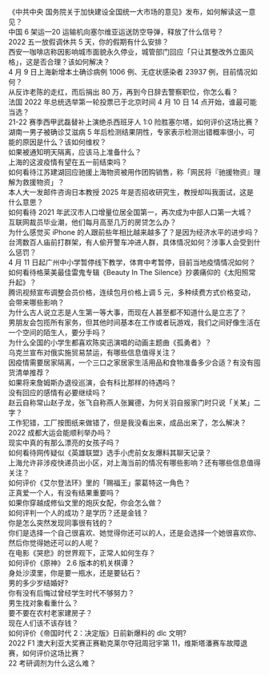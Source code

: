 《中共中央 国务院关于加快建设全国统一大市场的意见》发布，如何解读这一意见？  
中国 6 架运—20 运输机向塞尔维亚运送防空导弹，释放了什么信号？  
2022 五一放假调休共 5 天，你的假期有什么安排？  
西安一咖啡店称因影响城市面貌永久停业，城管部门回应「只让其整改外立面风格」，这是否合理？该如何解决？  
4 月 9 日上海新增本土确诊病例 1006 例、无症状感染者 23937 例，目前情况如何？  
从反诈老陈的走红，而后捐出 80 万，再到今日辞去警察职位，你怎么看？  
法国 2022 年总统选举第一轮投票已于北京时间 4 月 10 日 14 点开始，谁最可能当选？  
21-22 赛季西甲武磊替补上演绝杀西班牙人 1:0 险胜塞尔塔，如何评价这场比赛？  
湖南一男子被确诊艾滋病 5 年后检测结果阴性，专家表示检测出错概率很小，可能的原因是什么？该如何维权？  
如果被通知明天隔离，应该马上准备什么？  
上海的这波疫情有望在五一前结束吗？  
如何看待江苏建湖回应驰援上海物资被用作团购销售，称「网民将『驰援物资』理解为救援物资」？  
本人大一发邮件咨询日本教授 2025 年是否招收研究生，教授却叫我面试，这是什么意思？  
如何看待 2021 年武汉市人口增量位居全国第一，再次成为中部人口第一大城？  
互联网裁员毕业潮，他们每月高至几万的房贷怎么办？  
为什么感觉买 iPhone 的人跟前些年相比越来越多了？是因为经济水平的进步吗？  
台湾数百人庙前打群架，有人偷开警车冲进人群，具体情况如何？涉事人会受到什么惩罚？  
4 月 11 日起广州中小学暂停线下教学，体育中考暂停，目前当地疫情情况如何？  
如何看待格莱美最佳雷鬼专辑《Beauty In The Silence》抄袭痛仰的《太阳照常升起》？  
腾讯视频宣布调整会员价格，连续包月价格上调 5 元，多种续费方式价格变动，会带来哪些影响？  
为什么古人说立志是人生第一等大事，而现在人甚至都不知道什么是立志了？  
男朋友会包揽所有家务，但其他时间基本在工作或者玩游戏，我们之间好像生活在一个空间的陌生人，要分手吗？  
为什么全国的小学生都喜欢陈奕迅演唱的动画主题曲《孤勇者》？  
乌克兰宣布对俄实施贸易禁运，有哪些信息值得关注？  
因疫情需要居家隔离，一个三口之家居家生活用品和食物准备多少合适？有没有囤货清单推荐？  
如果将来詹姆斯办退役巡演，会有科比那样的待遇吗？  
没有回应的感情有必要继续吗？  
赵云自称常山赵子龙，张飞自称燕人张翼德，为何关羽自报家门时只说「关某」二字？  
工作犯错，工厂按图纸来做错了，但是我没看出来，成品出来了，怎么解决？  
2022 成都大运会能顺利举办吗？  
现实中真的有那么漂亮的女孩子吗？  
如何看待网传疑似《英雄联盟》选手小虎前女友爆料其聊天记录？  
上海允许非涉疫快递员出小区，对上海当前的情况有哪些影响？还有哪些信息值得关注？  
如何评价《艾尔登法环》里的「赐福王」蒙葛特这一角色？  
正真爱一个人，有没有结果重要吗？  
如果你穿越成修仙文里的炮灰女配，你会怎么做？  
如何评判一个人的成功？是学历？还是金钱？  
你是怎么突然发现同事很有钱的？  
你们是选择一个自己很喜欢、她觉得你还可以的人，还是会选择一个她很喜欢你、然后你觉得她还可以的人呢？  
在电影《哭悲》的世界观下，正常人如何生存？  
如何评价《原神》 2.6 版本的机关棋谭？  
身处沙漠里，你是要一瓶水，还是要钻石？  
男的多少岁结婚好?  
你有没有后悔过曾经学生时代不够努力？  
男生找对象看重什么？  
要不要在农村老家建房子？  
现在人们该不该存钱？  
如何评价《帝国时代 2：决定版》日前新爆料的 dlc 文明?  
2022 F1 澳大利亚大奖赛正赛勒克莱尔夺冠周冠宇第 11，维斯塔潘赛车故障退赛，如何评价这场比赛？  
22 考研调剂为什么这么难？  
